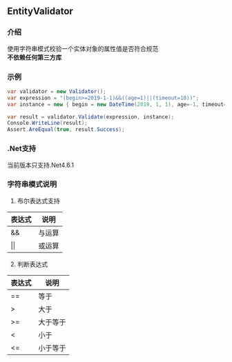 ## EntityValidator
### 介绍
使用字符串模式校验一个实体对象的属性值是否符合规范  
**不依赖任何第三方库**


### 示例
``` C#
var validator = new Validator();
var expression = "(begin>=2019-1-1)&&((age=1)||(timeout=10))";
var instance = new { begin = new DateTime(2019, 1, 1), age=-1, timeout=10 };

var result = validator.Validate(expression, instance);
Console.WriteLine(result);
Assert.AreEqual(true, result.Success);
```

### .Net支持
当前版本只支持.Net4.6.1

### 字符串模式说明
1. 布尔表达式支持

表达式 | 说明
---|---
&&|与运算
\|\| | 或运算

2. 判断表达式

表达式 | 说明
---|---
==|等于
\>|大于
\>=|大于等于
\<|小于
\<=|小于等于
